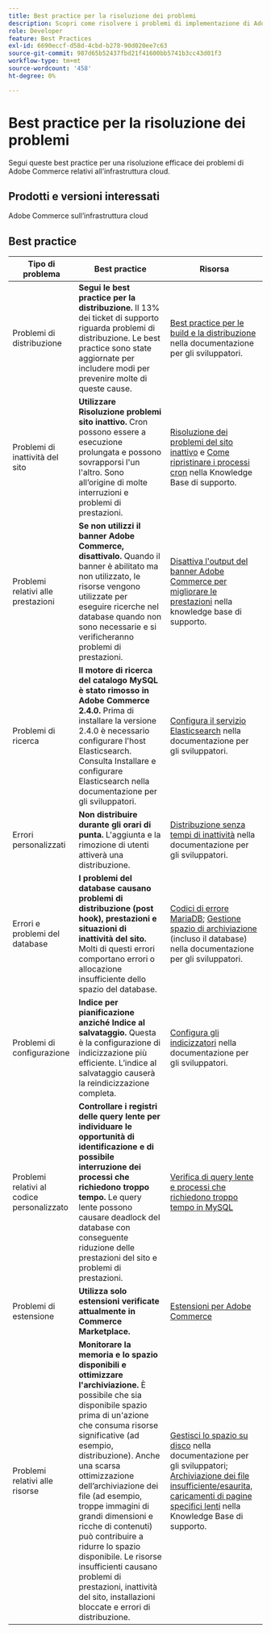 ```yaml
---
title: Best practice per la risoluzione dei problemi
description: Scopri come risolvere i problemi di implementazione di Adobe Commerce.
role: Developer
feature: Best Practices
exl-id: 6690eccf-d58d-4cbd-b278-90d020ee7c63
source-git-commit: 987d65b52437fbd21f41600bb5741b3cc43d01f3
workflow-type: tm+mt
source-wordcount: '458'
ht-degree: 0%

---
```


# Best practice per la risoluzione dei problemi

Segui queste best practice per una risoluzione efficace dei problemi di Adobe Commerce relativi all’infrastruttura cloud.

## Prodotti e versioni interessati

Adobe Commerce sull’infrastruttura cloud

## Best practice

| Tipo di problema | Best practice | Risorsa |
|----------------------------|----------------------------------------------------------------------------------------------------------------------------------------------------------------------------------------------------------------------------------------------------------------------------------------------------------------------------------------------------------------------------------------------------|-------------------------------------------------------------------------------------------------------------------------------------------------------------------------------------------------------------------------------------------------------------------------------------------------------------------------------------------------------------------------------------------------------|
| Problemi di distribuzione | **Segui le best practice per la distribuzione.** Il 13% dei ticket di supporto riguarda problemi di distribuzione. Le best practice sono state aggiornate per includere modi per prevenire molte di queste cause. | [Best practice per le build e la distribuzione](https://experienceleague.adobe.com/en/docs/commerce-cloud-service/user-guide/develop/deploy/best-practices#best-practices) nella documentazione per gli sviluppatori. |
| Problemi di inattività del sito | **Utilizzare Risoluzione problemi sito inattivo.** Cron possono essere a esecuzione prolungata e possono sovrapporsi l&#39;un l&#39;altro. Sono all’origine di molte interruzioni e problemi di prestazioni. | [Risoluzione dei problemi del sito inattivo](https://experienceleague.adobe.com/docs/commerce-knowledge-base/kb/troubleshooting/site-down-or-unresponsive/magento-site-down-troubleshooter.html?lang=en) e [Come ripristinare i processi cron](https://experienceleague.adobe.com/docs/commerce-knowledge-base/kb/troubleshooting/miscellaneous/cron-job-is-stuck-in-running-status.html?lang=en) nella Knowledge Base di supporto. |
| Problemi relativi alle prestazioni | **Se non utilizzi il banner Adobe Commerce, disattivalo.** Quando il banner è abilitato ma non utilizzato, le risorse vengono utilizzate per eseguire ricerche nel database quando non sono necessarie e si verificheranno problemi di prestazioni. | [Disattiva l&#39;output del banner Adobe Commerce per migliorare le prestazioni](https://experienceleague.adobe.com/docs/commerce-knowledge-base/kb/troubleshooting/miscellaneous/disable-magento-banner-output-to-improve-site-performance.html) nella knowledge base di supporto. |
| Problemi di ricerca | **Il motore di ricerca del catalogo MySQL è stato rimosso in Adobe Commerce 2.4.0.** Prima di installare la versione 2.4.0 è necessario configurare l&#39;host Elasticsearch. Consulta Installare e configurare Elasticsearch nella documentazione per gli sviluppatori. | [Configura il servizio Elasticsearch](https://experienceleague.adobe.com/en/docs/commerce-cloud-service/user-guide/configure/service/elasticsearch) nella documentazione per gli sviluppatori. |
| Errori personalizzati | **Non distribuire durante gli orari di punta.** L&#39;aggiunta e la rimozione di utenti attiverà una distribuzione. | [Distribuzione senza tempi di inattività](https://experienceleague.adobe.com/en/docs/commerce-cloud-service/user-guide/develop/deploy/reduce-downtime) nella documentazione per gli sviluppatori. |
| Errori e problemi del database | **I problemi del database causano problemi di distribuzione (post hook), prestazioni e situazioni di inattività del sito.** Molti di questi errori comportano errori o allocazione insufficiente dello spazio del database. | [Codici di errore MariaDB](https://mariadb.com/kb/en/library/mariadb-error-codes/#mariadb-specific-error-codes); [Gestione spazio di archiviazione](https://experienceleague.adobe.com/en/docs/commerce-cloud-service/user-guide/develop/storage/manage-disk-space) (incluso il database) nella documentazione per gli sviluppatori. |
| Problemi di configurazione | **Indice per pianificazione anziché Indice al salvataggio.** Questa è la configurazione di indicizzazione più efficiente. L’indice al salvataggio causerà la reindicizzazione completa. | [Configura gli indicizzatori](../../../configuration/cli/manage-indexers.md#configure-indexers) nella documentazione per gli sviluppatori. |
| Problemi relativi al codice personalizzato | **Controllare i registri delle query lente per individuare le opportunità di identificazione e di possibile interruzione dei processi che richiedono troppo tempo.** Le query lente possono causare deadlock del database con conseguente riduzione delle prestazioni del sito e problemi di prestazioni. | [Verifica di query lente e processi che richiedono troppo tempo in MySQL](https://experienceleague.adobe.com/docs/commerce-knowledge-base/kb/troubleshooting/database/checking-slow-queries-and-processes-mysql.html) |
| Problemi di estensione | **Utilizza solo estensioni verificate attualmente in Commerce Marketplace.** | [Estensioni per Adobe Commerce](https://marketplace.magento.com/extensions.html) |
| Problemi relativi alle risorse | **Monitorare la memoria e lo spazio disponibili e ottimizzare l&#39;archiviazione.** È possibile che sia disponibile spazio prima di un&#39;azione che consuma risorse significative (ad esempio, distribuzione). Anche una scarsa ottimizzazione dell’archiviazione dei file (ad esempio, troppe immagini di grandi dimensioni e ricche di contenuti) può contribuire a ridurre lo spazio disponibile. Le risorse insufficienti causano problemi di prestazioni, inattività del sito, installazioni bloccate e errori di distribuzione. | [Gestisci lo spazio su disco](https://experienceleague.adobe.com/en/docs/commerce-cloud-service/user-guide/develop/storage/manage-disk-space) nella documentazione per gli sviluppatori; [Archiviazione dei file insufficiente/esaurita, caricamenti di pagine specifici lenti](https://experienceleague.adobe.com/docs/commerce-knowledge-base/kb/troubleshooting/miscellaneous/file-storage-low-specific-page-loads-are-slow.html?lang=en) nella Knowledge Base di supporto. |
